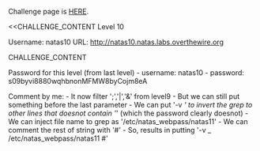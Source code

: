 Challenge page is <a href="">HERE</a>.

<<CHALLENGE_CONTENT
Level 10

Username: natas10
URL:      http://natas10.natas.labs.overthewire.org

CHALLENGE_CONTENT

Password for this level (from last level)
	- username: natas10
	- password: s09byvi8880wqhbnonMFMW8byCojm8eA

Comment by me:
	- It now filter ';','|','&' from level9
	- But we can still put something before the last parameter
	- We can put '-v _' to invert the grep to other lines that doesnot contain '_' (which the password clearly doesnot)
	- We can inject file name to grep as '/etc/natas_webpass/natas11'
	- We can comment the rest of string with '#'
	- So, results in putting 
	'-v _ /etc/natas_webpass/natas11 #'